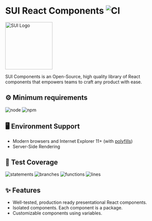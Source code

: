 # SUI React Components ![CI](https://github.com/SUI-Components/sui-components/workflows/CI/badge.svg)

<img src="https://avatars2.githubusercontent.com/u/13288987?s=200&v=4" alt="SUI Logo" width="150">

SUI Components is an Open-Source, high quality library of React components that empowers teams to craft any product with ease.

## ⚙️ Minimum requirements
![node](https://shields.io/badge/node-v16+-lightgray?logo=nodedotjs&logoWidth=20&style=for-the-badge)
![npm](https://shields.io/badge/npm-v7+-lightgrey?logo=npm&logoWidth=20&style=for-the-badge)

## 🖥 Environment Support

- Modern browsers and Internet Explorer 11+ (with [polyfills](https://github.com/SUI-Components/sui/tree/master/packages/sui-polyfills))
- Server-Side Rendering

## 🧪 Test Coverage

![statements](https://shields.io/badge/statements-72.03%25-orange)
![branches](https://shields.io/badge/branches-57.75%25-AA0000)
![functions](https://shields.io/badge/functions-58.92%25-AA0000)
![lines](https://shields.io/badge/lines-73.69%25-orange)

## ✨ Features

- Well-tested, production ready presentational React components.
- Isolated components. Each component is a package.
- Customizable components using variables.
